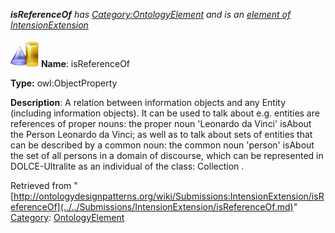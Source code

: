 ___isReferenceOf__ has [Category:OntologyElement](../../Category/OntologyElement.md "Category:OntologyElement") and is an [element of](../../Property/ElementOf.md "Property:ElementOf") [IntensionExtension](../../Submissions/IntensionExtension.md "Submissions:IntensionExtension")_


  




[![ObjectProperty](../../images/thumb/c/c3/ObjectProperty.gif/45px-ObjectProperty.gif)](../../Image/ObjectProperty.gif.md "ObjectProperty")
__Name__: isReferenceOf 


__Type:__ owl:ObjectProperty 


__Description__: A relation between information objects and any Entity (including information objects). It can be used to talk about e.g. entities are references of proper nouns: the proper noun 'Leonardo da Vinci' isAbout the Person Leonardo da Vinci; as well as to talk about sets of entities that can be described by a common noun: the common noun 'person' isAbout the set of all persons in a domain of discourse, which can be represented in DOLCE-Ultralite as an individual of the class: Collection . 





Retrieved from "[http://ontologydesignpatterns.org/wiki/Submissions:IntensionExtension/isReferenceOf](../../Submissions/IntensionExtension/isReferenceOf.md)"
 [Category](http://ontologydesignpatterns.org/wiki/Special:Categories "Special:Categories"): [OntologyElement](../../Category/OntologyElement.md "Category:OntologyElement")